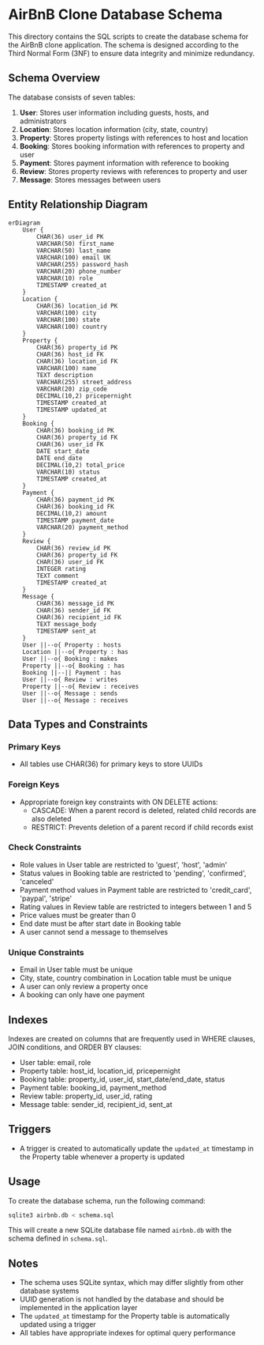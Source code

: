# AirBnB Clone Database Schema

This directory contains the SQL scripts to create the database schema for the AirBnB clone application. The schema is designed according to the Third Normal Form (3NF) to ensure data integrity and minimize redundancy.

## Schema Overview

The database consists of seven tables:

1. **User**: Stores user information including guests, hosts, and administrators
2. **Location**: Stores location information (city, state, country)
3. **Property**: Stores property listings with references to host and location
4. **Booking**: Stores booking information with references to property and user
5. **Payment**: Stores payment information with reference to booking
6. **Review**: Stores property reviews with references to property and user
7. **Message**: Stores messages between users

## Entity Relationship Diagram

```mermaid
erDiagram
    User {
        CHAR(36) user_id PK
        VARCHAR(50) first_name
        VARCHAR(50) last_name
        VARCHAR(100) email UK
        VARCHAR(255) password_hash
        VARCHAR(20) phone_number
        VARCHAR(10) role
        TIMESTAMP created_at
    }
    Location {
        CHAR(36) location_id PK
        VARCHAR(100) city
        VARCHAR(100) state
        VARCHAR(100) country
    }
    Property {
        CHAR(36) property_id PK
        CHAR(36) host_id FK
        CHAR(36) location_id FK
        VARCHAR(100) name
        TEXT description
        VARCHAR(255) street_address
        VARCHAR(20) zip_code
        DECIMAL(10,2) pricepernight
        TIMESTAMP created_at
        TIMESTAMP updated_at
    }
    Booking {
        CHAR(36) booking_id PK
        CHAR(36) property_id FK
        CHAR(36) user_id FK
        DATE start_date
        DATE end_date
        DECIMAL(10,2) total_price
        VARCHAR(10) status
        TIMESTAMP created_at
    }
    Payment {
        CHAR(36) payment_id PK
        CHAR(36) booking_id FK
        DECIMAL(10,2) amount
        TIMESTAMP payment_date
        VARCHAR(20) payment_method
    }
    Review {
        CHAR(36) review_id PK
        CHAR(36) property_id FK
        CHAR(36) user_id FK
        INTEGER rating
        TEXT comment
        TIMESTAMP created_at
    }
    Message {
        CHAR(36) message_id PK
        CHAR(36) sender_id FK
        CHAR(36) recipient_id FK
        TEXT message_body
        TIMESTAMP sent_at
    }
    User ||--o{ Property : hosts
    Location ||--o{ Property : has
    User ||--o{ Booking : makes
    Property ||--o{ Booking : has
    Booking ||--|| Payment : has
    User ||--o{ Review : writes
    Property ||--o{ Review : receives
    User ||--o{ Message : sends
    User ||--o{ Message : receives
```

## Data Types and Constraints

### Primary Keys
- All tables use CHAR(36) for primary keys to store UUIDs

### Foreign Keys
- Appropriate foreign key constraints with ON DELETE actions:
  - CASCADE: When a parent record is deleted, related child records are also deleted
  - RESTRICT: Prevents deletion of a parent record if child records exist

### Check Constraints
- Role values in User table are restricted to 'guest', 'host', 'admin'
- Status values in Booking table are restricted to 'pending', 'confirmed', 'canceled'
- Payment method values in Payment table are restricted to 'credit_card', 'paypal', 'stripe'
- Rating values in Review table are restricted to integers between 1 and 5
- Price values must be greater than 0
- End date must be after start date in Booking table
- A user cannot send a message to themselves

### Unique Constraints
- Email in User table must be unique
- City, state, country combination in Location table must be unique
- A user can only review a property once
- A booking can only have one payment

## Indexes

Indexes are created on columns that are frequently used in WHERE clauses, JOIN conditions, and ORDER BY clauses:

- User table: email, role
- Property table: host_id, location_id, pricepernight
- Booking table: property_id, user_id, start_date/end_date, status
- Payment table: booking_id, payment_method
- Review table: property_id, user_id, rating
- Message table: sender_id, recipient_id, sent_at

## Triggers

- A trigger is created to automatically update the `updated_at` timestamp in the Property table whenever a property is updated

## Usage

To create the database schema, run the following command:

```bash
sqlite3 airbnb.db < schema.sql
```

This will create a new SQLite database file named `airbnb.db` with the schema defined in `schema.sql`.

## Notes

- The schema uses SQLite syntax, which may differ slightly from other database systems
- UUID generation is not handled by the database and should be implemented in the application layer
- The `updated_at` timestamp for the Property table is automatically updated using a trigger
- All tables have appropriate indexes for optimal query performance
